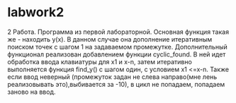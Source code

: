 # labwork2
2 Работа.
Программа из первой лабораторной.
Основная функция такая же - находить y(x). 
В данном случае она дополнение итеративным поиском точек с шагом 1 на задаваемом промежутке.
Дополнительный функционал реализован добавлением функции cyclic_found. В ней идет обработка ввода клавиатуры для x1 и x-n, затем итеративно выполняется функция find_y() с шагом один, с условием x1 <=x-n.
Также если ввод неверный (промежуток задан не слева направо(мне лень реализовывать это),выбивается за -10), в цикл не попадаем, попадаем заново на ввод.
